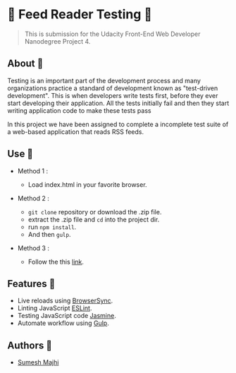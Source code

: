 # 💉 Feed Reader Testing 💉

> This is submission for the Udacity Front-End Web Developer Nanodegree Project 4.

## About 💎

Testing is an important part of the development process and many organizations practice a standard of development known as "test-driven development". This is when developers write tests first, before they ever start developing their application. All the tests initially fail and then they start writing application code to make these tests pass

In this project we have been assigned to complete a incomplete test suite of a web-based application that reads RSS feeds.

## Use 💎

- Method 1 :

  - Load index.html in your favorite browser.

- Method 2 :
  
  - `git clone` repository or download the .zip file.
  - extract the .zip file and `cd` into the project dir.
  - run `npm install`.
  - And then `gulp`.

- Method 3 :

  - Follow the this [link](https://majhirockzz.github.io/FEND-Project-4/ "Feed Reader Testing").

## Features 💎

- Live reloads using [BrowserSync](https://www.browsersync.io/ "https://www.browsersync.io/").
- Linting JavaScript [ESLint](https://eslint.org/ "https://eslint.org/").
- Testing JavaScript code [Jasmine](https://jasmine.github.io/ "https://jasmine.github.io/").
- Automate workflow using [Gulp](https://gulpjs.com/ "https://gulpjs.com/").

## Authors 💎

- [Sumesh Majhi](https://github.com/MajhiRockzZ "https://github.com/MajhiRockzZ")